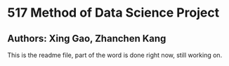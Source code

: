 # 517 Method of Data Science Project

## Authors: Xing Gao, Zhanchen Kang

This is the readme file, part of the word is done right now, still working on.